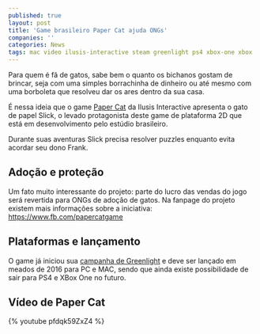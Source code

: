 ```yaml
---
published: true
layout: post
title: 'Game brasileiro Paper Cat ajuda ONGs'
companies: ''
categories: News
tags: mac video ilusis-interactive steam greenlight ps4 xbox-one xbox
---
```

Para quem é fã de gatos, sabe bem o quanto os bichanos gostam de brincar, seja com uma simples borrachinha de dinheiro ou até mesmo com uma borboleta que resolveu dar os ares dentro da sua casa.

É nessa ideia que o game <a href="http://papercatgame.tumblr.com/" target="_blank">Paper Cat</a>
 da Ilusis Interactive apresenta o gato de papel Slick, o levado protagonista deste game de plataforma 2D que está em desenvolvimento pelo estúdio brasileiro.

Durante suas aventuras Slick precisa resolver puzzles enquanto evita acordar seu dono Frank.




## Adoção e proteção
Um fato muito interessante do projeto: parte do lucro das vendas do jogo será revertida para ONGs de adoção de gatos. Na fanpage do projeto existem mais informações sobre a iniciativa: <a href="https://www.fb.com/papercatgame" target="_blank">https://www.fb.com/papercatgame</a>





## Plataformas e lançamento
O game já iniciou sua <a href="http://steamcommunity.com/sharedfiles/filedetails/?id=499203717" target="_blank">campanha de Greenlight</a>
 e deve ser lançado em meados de 2016 para PC e MAC, sendo que ainda existe possibilidade de sair para PS4 e XBox One no futuro.

## Vídeo de Paper Cat
{% youtube pfdqk59ZxZ4 %}